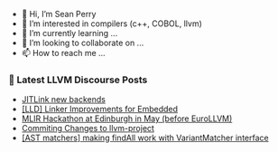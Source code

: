 - 👋 Hi, I’m Sean Perry
- 👀 I’m interested in compilers (c++, COBOL, llvm)
- 🌱 I’m currently learning ...
- 💞️ I’m looking to collaborate on ...
- 📫 How to reach me ...

<!---
s66perry/s66perry is a ✨ special ✨ repository because its `README.md` (this file) appears on your GitHub profile.
You can click the Preview link to take a look at your changes.
--->
### 📕 Latest LLVM Discourse Posts

<!-- DISCOURSE-LLVM:START -->
- [JITLink new backends](https://discourse.llvm.org/t/jitlink-new-backends/68223#post_8)
- [[LLD] Linker Improvements for Embedded](https://discourse.llvm.org/t/lld-linker-improvements-for-embedded/68129#post_15)
- [MLIR Hackathon at Edinburgh in May &lpar;before EuroLLVM&rpar;](https://discourse.llvm.org/t/mlir-hackathon-at-edinburgh-in-may-before-eurollvm/69210#post_1)
- [Commiting Changes to llvm-project](https://discourse.llvm.org/t/commiting-changes-to-llvm-project/69208#post_7)
- [[AST matchers] making findAll work with VariantMatcher interface](https://discourse.llvm.org/t/ast-matchers-making-findall-work-with-variantmatcher-interface/69209#post_1)
<!-- DISCOURSE-LLVM:END -->

